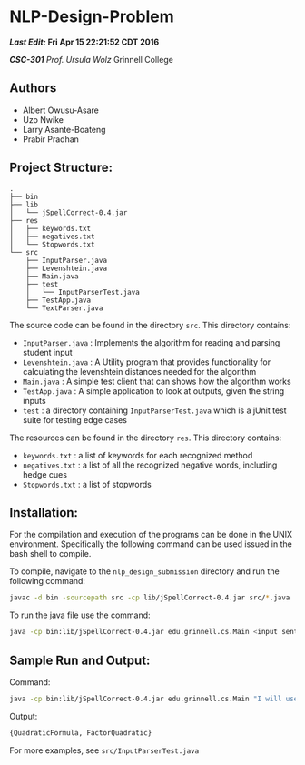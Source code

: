 # NLP-Design-Problem
__*Last Edit:* Fri Apr 15 22:21:52 CDT 2016__

*__CSC-301__ Prof. Ursula Wolz*
Grinnell College

## Authors
- Albert Owusu-Asare
- Uzo Nwike
- Larry Asante-Boateng
- Prabir Pradhan


Project Structure:
------------------
```
.
├── bin
├── lib
│   └── jSpellCorrect-0.4.jar
├── res
│   ├── keywords.txt
│   ├── negatives.txt
│   └── Stopwords.txt
└── src
    ├── InputParser.java
    ├── Levenshtein.java
    ├── Main.java
    ├── test
    │   └── InputParserTest.java
    ├── TestApp.java
    └── TextParser.java

```
The source code can be found in the directory `src`. This directory contains:

- `InputParser.java` : Implements the algorithm for reading and parsing student input
- `Levenshtein.java` : A Utility program that provides functionality for calculating the levenshtein distances needed for the algorithm
- `Main.java` : A simple test client that can shows how the algorithm works
- `TestApp.java` : A simple application to look at outputs, given the string inputs
- `test` : a directory containing `InputParserTest.java` which is a jUnit test suite for testing edge cases

The resources can be found in the directory `res`. This directory contains:

- `keywords.txt` : a list of keywords for each recognized method
- `negatives.txt` : a list of all the recognized negative words, including hedge cues
- `Stopwords.txt` : a list of stopwords

Installation:
----------
For the compilation and execution of the programs can be done in the UNIX environment. Specifically the following command can be used issued in the bash shell to compile.

To compile, navigate to the `nlp_design_submission` directory and run the following command:
```bash
javac -d bin -sourcepath src -cp lib/jSpellCorrect-0.4.jar src/*.java
```
To run the java file use the command:
```bash
java -cp bin:lib/jSpellCorrect-0.4.jar edu.grinnell.cs.Main <input sentence>
```

Sample Run and Output:
----------------------
Command:
```bash
java -cp bin:lib/jSpellCorrect-0.4.jar edu.grinnell.cs.Main "I will use quadratic"
```
Output:
```bash
{QuadraticFormula, FactorQuadratic}
```
For more examples, see `src/InputParserTest.java`




